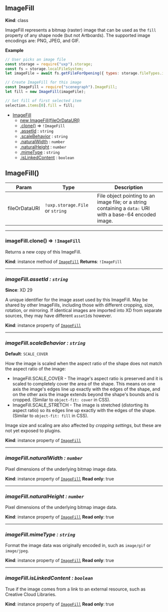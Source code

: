 <a name="ImageFill"></a>

## ImageFill
**Kind**: class

ImageFill represents a bitmap (raster) image that can be used as the `fill` property of any shape node (but not Artboards).
The supported image encodings are: PNG, JPEG, and GIF.

**Example**
```js
// User picks an image file
const storage = require("uxp").storage;
const fs = storage.localFileSystem;
let imageFile = await fs.getFileForOpening({ types: storage.fileTypes.images });

// Create ImageFill for this image
const ImageFill = require("scenegraph").ImageFill;
let fill = new ImageFill(imageFile);

// Set fill of first selected item
selection.items[0].fill = fill;
```

* [ImageFill](#ImageFill)
    * [new ImageFill(fileOrDataURI)](#new_ImageFill_new)
    * [.clone()](#ImageFill-clone) ⇒ `!ImageFill`
    * [.assetId](#ImageFill-assetId) : `string`
    * [.scaleBehavior](#ImageFill-scaleBehavior) : `string`
    * [.naturalWidth](#ImageFill-naturalWidth) : `number`
    * [.naturalHeight](#ImageFill-naturalHeight) : `number`
    * [.mimeType](#ImageFill-mimeType) : `string`
    * [.isLinkedContent](#ImageFill-isLinkedContent) : `boolean`


<a name="new_ImageFill_new"></a>
## ImageFill()

| Param | Type | Description |
| --- | --- | --- |
| fileOrDataURI | `!uxp.storage.File` or `string` | File object pointing to an image file; or a string containing a `data:` URI with a base-64 encoded image. |


* * *

<a name="ImageFill-clone"></a>

### imageFill.clone() ⇒ `!ImageFill`
Returns a new copy of this ImageFill.

**Kind**: instance method of [`ImageFill`](#ImageFill)
**Returns**: `!ImageFill`


* * *

<a name="ImageFill-assetId"></a>

### *imageFill.assetId : `string`*
**Since**: XD 29

A unique identifier for the image asset used by this ImageFill. May be shared by other ImageFills, including those with different cropping, size,
rotation, or mirroring. If identical images are imported into XD from separate sources, they may have different `assetId`s however.

**Kind**: instance property of [`ImageFill`](#ImageFill)


* * *

<a name="ImageFill-scaleBehavior"></a>

### *imageFill.scaleBehavior : `string`*
**Default**: `SCALE_COVER`

How the image is scaled when the aspect ratio of the shape does not match the aspect ratio of the image:
- ImageFill.SCALE_COVER - The image's aspect ratio is preserved and it is scaled to completely cover the area of the shape. This means on one axis the
  image's edges line up exactly with the edges of the shape, and on the other axis the image extends beyond the shape's bounds and is cropped. (Similar
  to `object-fit: cover` in CSS).
- ImageFill.SCALE_STRETCH - The image is stretched (distorting its aspect ratio) so its edges line up exactly with the edges of the shape. (Similar to
  `object-fit: fill` in CSS).

Image size and scaling are also affected by _cropping settings_, but these are not yet exposed to plugins.

**Kind**: instance property of [`ImageFill`](#ImageFill)


* * *

<a name="ImageFill-naturalWidth"></a>

### *imageFill.naturalWidth : `number`*
Pixel dimensions of the underlying bitmap image data.

**Kind**: instance property of [`ImageFill`](#ImageFill)
**Read only**: true


* * *

<a name="ImageFill-naturalHeight"></a>

### *imageFill.naturalHeight : `number`*
Pixel dimensions of the underlying bitmap image data.

**Kind**: instance property of [`ImageFill`](#ImageFill)
**Read only**: true


* * *

<a name="ImageFill-mimeType"></a>

### *imageFill.mimeType : `string`*
Format the image data was originally encoded in, such as `image/gif` or `image/jpeg`.

**Kind**: instance property of [`ImageFill`](#ImageFill)
**Read only**: true


* * *

<a name="ImageFill-isLinkedContent"></a>

### *imageFill.isLinkedContent : `boolean`*
True if the image comes from a link to an external resource, such as Creative Cloud Libraries.

**Kind**: instance property of [`ImageFill`](#ImageFill)
**Read only**: true
